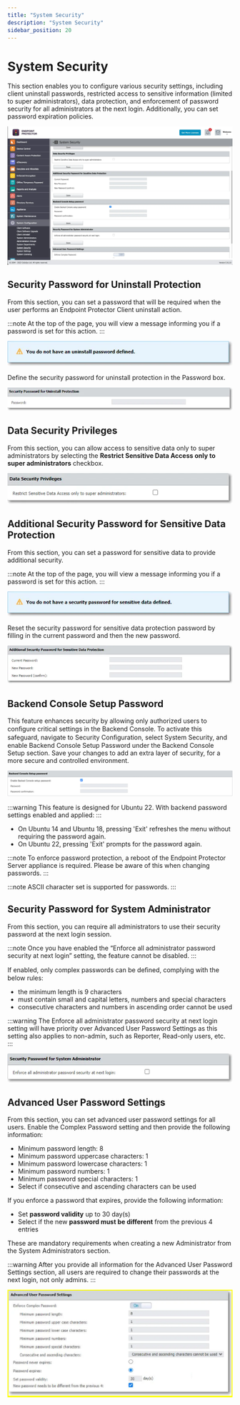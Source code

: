 ```yaml
---
title: "System Security"
description: "System Security"
sidebar_position: 20
---
```


# System Security

This section enables you to configure various security settings, including client uninstall
passwords, restricted access to sensitive information (limited to super administrators), data
protection, and enforcement of password security for all administrators at the next login.
Additionally, you can set password expiration policies.

![System Security Settings](systemsecurity.webp)

## Security Password for Uninstall Protection

From this section, you can set a password that will be required when the user performs an Endpoint
Protector Client uninstall action.

:::note
At the top of the page, you will view a message informing you if a password is set for
this action.
:::


![Security Password for Uninstall Protection](uninstallprotectionone.webp)

Define the security password for uninstall protection in the Password box.

![Security Password for Uninstall Protection](uninstallprotectiontwo.webp)

## Data Security Privileges

From this section, you can allow access to sensitive data only to super administrators by selecting
the **Restrict Sensitive Data Access only to super administrators** checkbox.

![Data Security Privileges](datasecurityprivileges.webp)

## Additional Security Password for Sensitive Data Protection

From this section, you can set a password for sensitive data to provide additional security.

:::note
At the top of the page, you will view a message informing you if a password is set for
this action.
:::


![Additional Security Password for Sensitive Data Protection](passwordsensitivedataprotectionone.webp)

Reset the security password for sensitive data protection password by filling in the current
password and then the new password.

![Additional Security Password for Sensitive Data Protection](passwordsensitivedataprotectiontwo.webp)

## Backend Console Setup Password

This feature enhances security by allowing only authorized users to conﬁgure critical settings in
the Backend Console. To activate this safeguard, navigate to Security Conﬁguration, select System
Security, and enable Backend Console Setup Password under the Backend Console Setup section. Save
your changes to add an extra layer of security, for a more secure and controlled environment.

![Backend Console Setup Password](backendconsolesetuppassword.webp)

:::warning
This feature is designed for Ubuntu 22. With backend password settings enabled and
applied:
:::


- On Ubuntu 14 and Ubuntu 18, pressing 'Exit' refreshes the menu without requiring the password
  again.
- On Ubuntu 22, pressing 'Exit' prompts for the password again.

:::note
To enforce password protection, a reboot of the Endpoint Protector Server appliance is
required. Please be aware of this when changing passwords.
:::


:::note
ASCII character set is supported for passwords.
:::


## Security Password for System Administrator

From this section, you can require all administrators to use their security password at the next
login session.

:::note
Once you have enabled the “Enforce all administrator password security at next login”
setting, the feature cannot be disabled.
:::


If enabled, only complex passwords can be deﬁned, complying with the below rules:

- the minimum length is 9 characters
- must contain small and capital letters, numbers and special characters
- consecutive characters and numbers in ascending order cannot be used

:::warning
The Enforce all administrator password security at next login setting will have
priority over Advanced User Password Settings as this setting also applies to non-admin, such as
Reporter, Read-only users, etc.
:::


![Security Password for System Administrator](securitypasswordsystemadministrator.webp)

## Advanced User Password Settings

From this section, you can set advanced user password settings for all users. Enable the Complex
Password setting and then provide the following information:

- Minimum password length: 8
- Minimum password uppercase characters: 1
- Minimum password lowercase characters: 1
- Minimum password numbers: 1
- Minimum password special characters: 1
- Select if consecutive and ascending characters can be used

If you enforce a password that expires, provide the following information:

- Set **password validity** up to 30 day(s)
- Select if the new **password must be different** from the previous 4 entries

These are mandatory requirements when creating a new Administrator from the System Administrators
section.

:::warning
After you provide all information for the Advanced User Password Settings section, all
users are required to change their passwords at the next login, not only admins.
:::


![Advanced User Password Settings](advanceduserpasswordsettings.webp)
